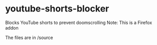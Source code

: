 # youtube-shorts-blocker
Blocks YouTube shorts to prevent doomscrolling
Note: This is a Firefox addon

The files are in /source